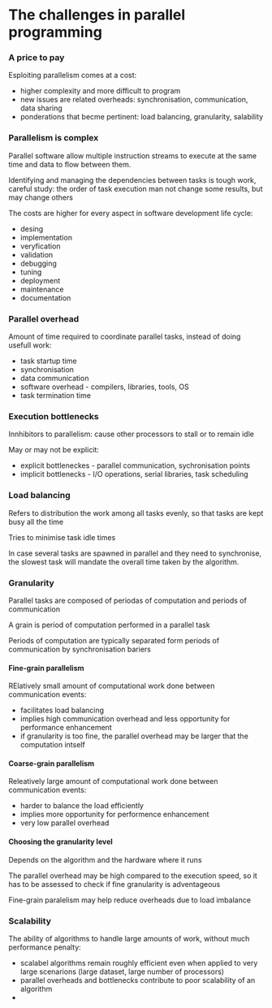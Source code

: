 # The challenges in parallel programming

### A price to pay

Esploiting parallelism comes at a cost:

* higher complexity and more difficult to program
* new issues are related overheads: synchronisation, communication, data sharing
* ponderations that becme pertinent: load balancing, granularity, salability



### Parallelism is complex

Parallel software allow multiple instruction streams to execute at the same time and data to flow between them.

Identifying and managing the dependencies between tasks is tough work, careful study: the order of task execution man not change some results, but may change others

The costs are higher for every aspect in software development life cycle:

* desing
* implementation
* veryfication
* validation
* debugging
* tuning
* deployment
* maintenance
* documentation

### Parallel overhead

Amount of time required to coordinate parallel tasks, instead of doing usefull work:

* task startup time
* synchronisation
* data communication
* software overhead - compilers, libraries, tools, OS
* task termination time



### Execution bottlenecks

Innhibitors to parallelism: cause other processors to stall or to remain idle

May or may not be explicit:

* explicit bottleneckes - parallel communication, sychronisation points
* implicit bottlenecks - I/O operations, serial libraries, task scheduling

### Load balancing

Refers to distribution the work among all tasks evenly, so that tasks are kept busy all the time

Tries to minimise task idle times

In case several tasks are spawned in parallel and they need to synchronise, the slowest task will mandate the overall time taken by the algorithm.



### Granularity

Parallel tasks are composed of periodas of computation and periods of communication

A grain is period of computation performed in a parallel task

Periods of computation are typically separated form periods of communication by synchronisation bariers



#### Fine-grain parallelism

RElatively small amount of computational work done between communication events:

* facilitates load balancing
* implies high communication overhead and less opportunity for performance enhancement
* if granularity is too fine, the parallel overhead may be larger that the computation intself



#### Coarse-grain parallelism

Releatively large amount of computational work done between communication events:

* harder to balance the load efficiently
* implies more opportunity for performence enhancement
* very low parallel overhead



#### Choosing the granularity level

Depends on the algorithm and the hardware where it runs

The parallel overhead may be high compared to the execution speed, so it has to be assessed to check if fine granularity is adventageous

Fine-grain paralelism may help reduce overheads due to load imbalance



### Scalability

The ability of algorithms to handle large amounts of work, without much performance penalty:

* scalabel algorithms remain roughly efficient even when applied to very large scenarions \(large dataset, large number of processors\)
* parallel overheads and bottlenecks contribute to poor scalability of an algorithm
* 






